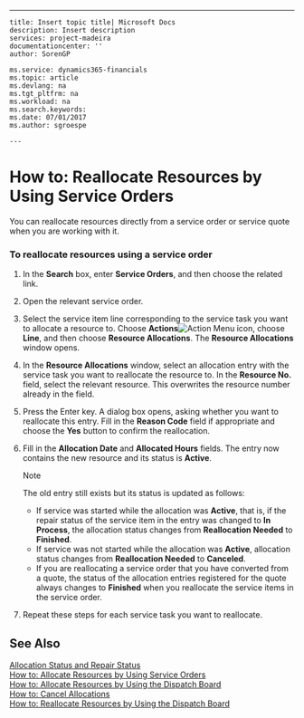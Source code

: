 ---
    title: Insert topic title| Microsoft Docs
    description: Insert description
    services: project-madeira
    documentationcenter: ''
    author: SorenGP

    ms.service: dynamics365-financials
    ms.topic: article
    ms.devlang: na
    ms.tgt_pltfrm: na
    ms.workload: na
    ms.search.keywords:
    ms.date: 07/01/2017
    ms.author: sgroespe

    ---
# How to: Reallocate Resources by Using Service Orders
You can reallocate resources directly from a service order or service quote when you are working with it.  
  
### To reallocate resources using a service order  
  
1.  In the **Search** box, enter **Service Orders**, and then choose the related link.  
  
2.  Open the relevant service order.  
  
3.  Select the service item line corresponding to the service task you want to allocate a resource to.  Choose **Actions**![Action Menu icon](../media/actionmenuicon.png "actionMenuIcon"), choose **Line**, and then choose **Resource Allocations**. The **Resource Allocations** window opens.  
  
4.  In the **Resource Allocations** window, select an allocation entry with the service task you want to reallocate the resource to. In the **Resource No.** field, select the relevant resource. This overwrites the resource number already in the field.  
  
5.  Press the Enter key. A dialog box opens, asking whether you want to reallocate this entry. Fill in the **Reason Code** field if appropriate and choose the **Yes** button to confirm the reallocation.  
  
6.  Fill in the **Allocation Date** and **Allocated Hours** fields. The entry now contains the new resource and its status is **Active**.  
  
    > [!NOTE]  
    >  The old entry still exists but its status is updated as follows:  
    >   
    >  -   If service was started while the allocation was **Active**, that is, if the repair status of the service item in the entry was changed to **In Process**, the allocation status changes from **Reallocation Needed** to **Finished**.  
    > -   If service was not started while the allocation was **Active**, allocation status changes from **Reallocation Needed** to **Canceled**.  
    > -   If you are reallocating a service order that you have converted from a quote, the status of the allocation entries registered for the quote always changes to **Finished** when you reallocate the service items in the service order.  
  
7.  Repeat these steps for each service task you want to reallocate.  
  
## See Also  
 [Allocation Status and Repair Status](../allocation-status-and-repair-status.md)   
 [How to: Allocate Resources by Using Service Orders](../how-to-allocate-resources-by-using-service-orders.md)   
 [How to: Allocate Resources by Using the Dispatch Board](../how-to-allocate-resources-by-using-the-dispatch-board.md)   
 [How to: Cancel Allocations](../how-to-cancel-allocations.md)   
 [How to: Reallocate Resources by Using the Dispatch Board](../how-to-reallocate-resources-by-using-the-dispatch-board.md)